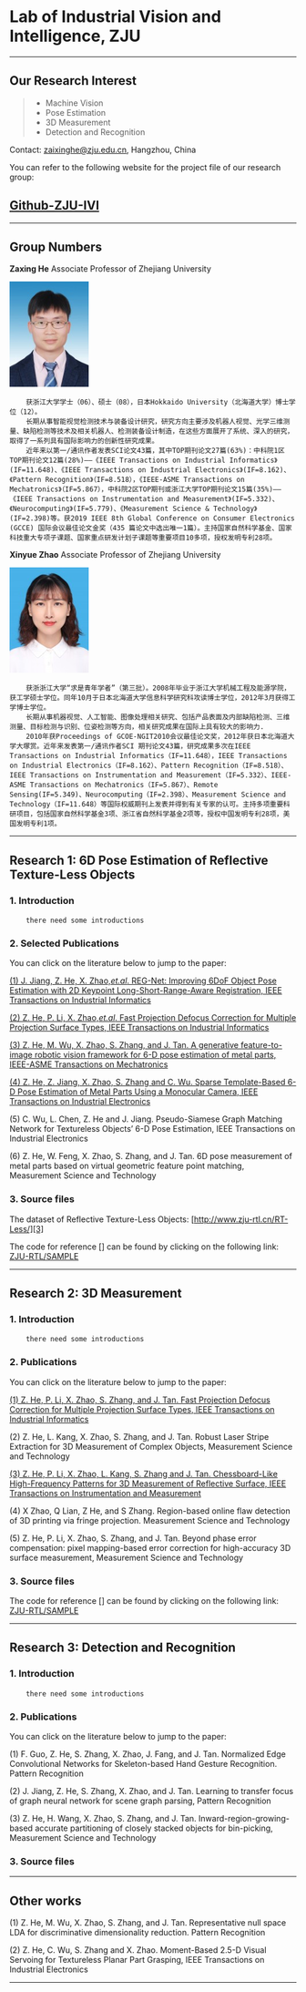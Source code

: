 ﻿# Lab of Industrial Vision and Intelligence, ZJU
----------

## Our Research Interest

> * Machine Vision
> * Pose Estimation
> * 3D Measurement
> * Detection and Recognition

Contact: zaixinghe@zju.edu.cn, Hangzhou, China

You can refer to the following website for the project file of our research group:

## [Github-ZJU-IVI](https://github.com/ZJU-RTL)

------

## Group Numbers

**Zaxing He** Associate Professor of Zhejiang University

![image](https://github.com/ZJU-IVI/Introduction-files/blob/main/0424041239-1292680348.jpg)

        获浙江大学学士（06）、硕士（08），日本Hokkaido University（北海道大学）博士学位（12）。
        长期从事智能视觉检测技术与装备设计研究，研究方向主要涉及机器人视觉、光学三维测量、缺陷检测等技术及相关机器人、检测装备设计制造，在这些方面展开了系统、深入的研究，取得了一系列具有国际影响力的创新性研究成果。
        近年来以第一/通讯作者发表SCI论文43篇，其中TOP期刊论文27篇(63%)：中科院1区TOP期刊论文12篇(28%)——《IEEE Transactions on Industrial Informatics》(IF=11.648)、《IEEE Transactions on Industrial Electronics》(IF=8.162)、《Pattern Recognition》（IF=8.518），《IEEE-ASME Transactions on Mechatronics》（IF=5.867），中科院2区TOP期刊或浙江大学TOP期刊论文15篇(35%)——《IEEE Transactions on Instrumentation and Measurement》(IF=5.332)、《Neurocomputing》(IF=5.779)、《Measurement Science & Technology》(IF=2.398)等。获2019 IEEE 8th Global Conference on Consumer Electronics (GCCE) 国际会议最佳论文金奖（435 篇论文中选出唯一1篇）。主持国家自然科学基金、国家科技重大专项子课题、国家重点研发计划子课题等重要项目10多项，授权发明专利28项。

**Xinyue Zhao** Associate Professor of Zhejiang University

![image](https://github.com/ZJU-IVI/Introduction-files/blob/main/0802105621-174246132.jpg)

        获浙浙江大学“求是青年学者”（第三批）。2008年毕业于浙江大学机械工程及能源学院，获工学硕士学位。同年10月于日本北海道大学信息科学研究科攻读博士学位，2012年3月获得工学博士学位。
        长期从事机器视觉、人工智能、图像处理相关研究、包括产品表面及内部缺陷检测、三维测量、目标检测与识别、位姿检测等方向，相关研究成果在国际上具有较大的影响力.
        2010年获Proceedings of GCOE-NGIT2010会议最佳论文奖，2012年获日本北海道大学大塚赏。近年来发表第一/通讯作者SCI 期刊论文43篇，研究成果多次在IEEE Transactions on Industrial Informatics（IF=11.648），IEEE Transactions on Industrial Electronics（IF=8.162）、Pattern Recognition（IF=8.518）、IEEE Transactions on Instrumentation and Measurement（IF=5.332）、IEEE-ASME Transactions on Mechatronics（IF=5.867）、Remote Sensing(IF=5.349)、Neurocomputing（IF=2.398）、Measurement Science and Technology（IF=11.648）等国际权威期刊上发表并得到有关专家的认可。主持多项重要科研项目，包括国家自然科学基金3项、浙江省自然科学基金2项等，授权中国发明专利28项，美国发明专利1项。


----------


## Research 1: 6D Pose Estimation of Reflective Texture-Less Objects

### 1. Introduction

        there need some introductions

### 2. Selected Publications

You can click on the literature below to jump to the paper:

[(1) J. Jiang, Z. He, X. Zhao,*et.al*. REG-Net: Improving 6DoF Object Pose Estimation with 2D Keypoint Long-Short-Range-Aware Registration, IEEE Transactions on Industrial Informatics][1]

[(2) Z. He, P. Li, X. Zhao,*et.al*. Fast Projection Defocus Correction for Multiple Projection Surface Types, IEEE Transactions on Industrial Informatics][4]

[(3) Z. He, M. Wu, X. Zhao, S. Zhang, and J. Tan. A generative feature-to-image robotic vision framework for 6-D pose estimation of metal parts, IEEE-ASME Transactions on Mechatronics][5]

[(4) Z. He, Z. Jiang, X. Zhao, S. Zhang and C. Wu. Sparse Template-Based 6-D Pose Estimation of Metal Parts Using a Monocular Camera, IEEE Transactions on Industrial Electronics][6]

(5) C. Wu, L. Chen, Z. He and J. Jiang. Pseudo-Siamese Graph Matching Network for Textureless Objects’ 6-D Pose Estimation, IEEE Transactions on Industrial Electronics 

(6) Z. He, W. Feng, X. Zhao, S. Zhang, and J. Tan. 6D pose measurement of metal parts based on virtual geometric feature point matching, Measurement Science and Technology 

### 3. Source files

The dataset of Reflective Texture-Less Objects:
[http://www.zju-rtl.cn/RT-Less/][3]

The code for reference [] can be found by clicking on the following link:
[ZJU-RTL/SAMPLE][2]

----------

## Research 2: 3D Measurement

### 1. Introduction

        there need some introductions
        
### 2. Publications

You can click on the literature below to jump to the paper:

[(1) Z. He, P. Li, X. Zhao, S. Zhang, and J. Tan. Fast Projection Defocus Correction for Multiple Projection Surface Types, IEEE Transactions on Industrial Informatics][7]

(2) Z. He, L. Kang, X. Zhao, S. Zhang, and J. Tan. Robust Laser Stripe Extraction for 3D Measurement of Complex Objects, Measurement Science and Technology

[(3) Z. He, P. Li, X. Zhao, L. Kang, S. Zhang and J. Tan. Chessboard-Like High-Frequency Patterns for 3D Measurement of Reflective Surface, IEEE Transactions on Instrumentation and Measurement][8]

(4) X Zhao, Q Lian, Z He, and S Zhang. Region-based online flaw detection of 3D printing via fringe projection. Measurement Science and Technology

(5) Z. He, P. Li, X. Zhao, S. Zhang, and J. Tan. Beyond phase error compensation: pixel mapping-based error correction for high-accuracy 3D surface measurement, Measurement Science and Technology

### 3. Source files

The code for reference [] can be found by clicking on the following link:
[ZJU-RTL/SAMPLE][2]

----------

## Research 3: Detection and Recognition

### 1. Introduction

        there need some introductions
        
### 2. Publications

You can click on the literature below to jump to the paper:

(1) F. Guo, Z. He, S. Zhang, X. Zhao, J. Fang, and J. Tan. Normalized Edge Convolutional Networks for Skeleton-based Hand Gesture Recognition. Pattern Recognition

(2) J. Jiang, Z. He, S. Zhang, X. Zhao, and J. Tan. Learning to transfer focus of graph neural network for scene graph parsing, Pattern Recognition

(3) Z. He, H. Wang, X. Zhao, S. Zhang, and J. Tan. Inward-region-growing-based accurate partitioning of closely stacked objects for bin-picking, Measurement Science and Technology

### 3. Source files

----------

## Other works

(1) Z. He, M. Wu, X. Zhao, S. Zhang, and J. Tan. Representative null space LDA for discriminative dimensionality reduction. Pattern Recognition
 
(2) Z. He, C. Wu, S. Zhang and X. Zhao. Moment-Based 2.5-D Visual Servoing for Textureless Planar Part Grasping, IEEE Transactions on Industrial Electronics 
 
---

  [1]: https://ieeexplore.ieee.org/document/9754249
  [2]: https://github.com/ZJU-RTL/Sample
  [3]: http://www.zju-rtl.cn/RT-Less/
  [4]: https://ieeexplore.ieee.org/document/9119846
  [5]: https://ieeexplore.ieee.org/document/9550557
  [6]: https://ieeexplore.ieee.org/document/8638797
  [7]: https://ieeexplore.ieee.org/document/9119846
  [8]: https://ieeexplore.ieee.org/document/9410581
